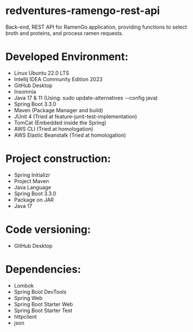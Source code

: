 # redventures-ramengo-rest-api
 Back-end, REST API for RamenGo application, providing functions to select broth and proteins, and process ramen requests.


# Developed Environment:
- Linux Ubuntu 22.0 LTS
- Intellij IDEA Community Edition 2023
- GitHub Desktop
- Insomnia
- Java 17 & 11 (Using: sudo update-alternatives --config java)
- Spring Boot 3.3.0
- Maven (Package Manager and build)
- JUnit 4 (Tried at feature-junit-test-implementation)
- TomCat (Embedded inside the Spring)
- AWS CLI (Tried at homologation)
- AWS Elastic Beanstalk (Tried at homologation)

# Project construction:
- Spring Initializr
- Project  Maven
- Java Language
- Spring Boot 3.3.0
- Package on JAR
- Java 17

# Code versioning:
- GitHub Desktop
  
# Dependencies:
- Lombok
- Spring Boot DevTools
- Spring Web
- Spring Boot Starter Web
- Spring Boot Starter Test
- httpclient
- json

